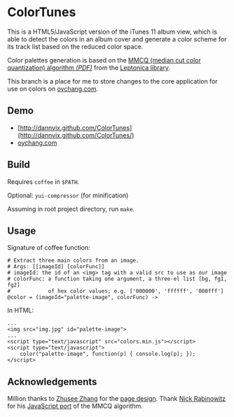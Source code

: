 ColorTunes
==========

This is a HTML5/JavaScript version of the iTunes 11 album view,
which is able to detect the colors in an album cover and generate a color scheme
for its track list based on the reduced color space.

Color palettes generation is based on the [MMCQ (median cut color quantization) algorithm *(PDF)*](http://www.leptonica.com/papers/mediancut.pdf)
from the [Leptonica library](http://www.leptonica.com/).

This branch is a place for me to store changes to the core application
for use on colors on [oychang.com](http://oychang.com/).


Demo
----
* [http://dannvix.github.com/ColorTunes](http://dannvix.github.com/ColorTunes/)
* [oychang.com](http://oychang.com/)


Build
-----
Requires `coffee` in `$PATH`.

Optional: `yui-compressor` (for minification)

Assuming in root project directory, run `make`.


Usage
-----
Signature of coffee function:

    # Extract three main colors from an image.
    # Args: [[imageId] [colorFunc]]
    # imageId: the id of an <img> tag with a valid src to use as our image
    # colorFunc: a function taking one argument, a three-el list [bg, fg1, fg2]
    #            of hex color values; e.g. ['000000', 'ffffff', '000fff']
    @color = (imageId="palette-image", colorFunc) ->

In HTML:

    ...
    <img src="img.jpg" id="palette-image">
    ...
    <script type="text/javascript" src="colors.min.js"></script>
    <script type="text/javascript">
        color("palette-image", function(p) { console.log(p); });
    </script>


Acknowledgements
----------------
Million thanks to [Zhusee Zhang](http://twitter.com/zhusee2) for the [page design](http://github.com/zhusee2/coverTunes). Thank [Nick Rabinowitz](http://github.com/nrabinowitz) for his [JavaScript port](https://gist.github.com/1104622) of the MMCQ algorithm.
